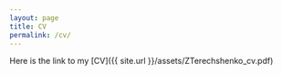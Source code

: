 ```yaml
---
layout: page
title: CV
permalink: /cv/
---
```


Here is the link to my [CV]({{ site.url }}/assets/ZTerechshenko_cv.pdf) 
